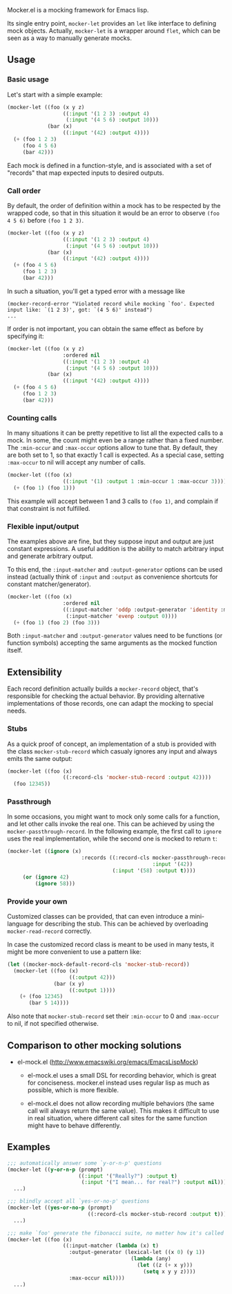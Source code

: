Mocker.el is a mocking framework for Emacs lisp.

Its single entry point, `mocker-let` provides an `let` like interface to
defining mock objects. Actually, `mocker-let` is a wrapper around `flet`, which
can be seen as a way to manually generate mocks.

## Usage

### Basic usage

Let's start with a simple example:

```lisp
(mocker-let ((foo (x y z)
                  ((:input '(1 2 3) :output 4)
                   (:input '(4 5 6) :output 10)))
             (bar (x)
                  ((:input '(42) :output 4))))
  (+ (foo 1 2 3)
     (foo 4 5 6)
     (bar 42)))
```

Each mock is defined in a function-style, and is associated with a set of
"records" that map expected inputs to desired outputs.

### Call order

By default, the order of definition within a mock has to be respected by the
wrapped code, so that in this situation it would be an error to observe `(foo
4 5 6)` before `(foo 1 2 3)`.

```lisp
(mocker-let ((foo (x y z)
                  ((:input '(1 2 3) :output 4)
                   (:input '(4 5 6) :output 10)))
             (bar (x)
                  ((:input '(42) :output 4))))
  (+ (foo 4 5 6)
     (foo 1 2 3)
     (bar 42)))
```

In such a situation, you'll get a typed error with a message like
```
(mocker-record-error "Violated record while mocking `foo'. Expected input like: `(1 2 3)', got: `(4 5 6)' instead")
...
```

If order is not important, you can obtain the same effect as before by
specifying it:

```lisp
(mocker-let ((foo (x y z)
                  :ordered nil
                  ((:input '(1 2 3) :output 4)
                   (:input '(4 5 6) :output 10)))
             (bar (x)
                  ((:input '(42) :output 4))))
  (+ (foo 4 5 6)
     (foo 1 2 3)
     (bar 42)))
```

### Counting calls

In many situations it can be pretty repetitive to list all the expected calls
to a mock. In some, the count might even be a range rather than a fixed number.
The `:min-occur` and `:max-occur` options allow to tune that. By default, they
are both set to 1, so that exactly 1 call is expected. As a special case,
setting `:max-occur` to nil will accept any number of calls.

```lisp
(mocker-let ((foo (x)
                  ((:input '(1) :output 1 :min-occur 1 :max-occur 3))))
  (+ (foo 1) (foo 1)))
```

This example will accept between 1 and 3 calls to `(foo 1)`, and complain if
that constraint is not fulfilled.

### Flexible input/output

The examples above are fine, but they suppose input and output are just
constant expressions. A useful addition is the ability to match arbitrary input
and generate arbitrary output.

To this end, the `:input-matcher` and `:output-generator` options can be used
instead (actually think of `:input` and `:output` as convenience shortcuts for
constant matcher/generator).

```lisp
(mocker-let ((foo (x)
                  :ordered nil
                  ((:input-matcher 'oddp :output-generator 'identity :max-occur 2)
                   (:input-matcher 'evenp :output 0))))
  (+ (foo 1) (foo 2) (foo 3)))
```

Both `:input-matcher` and `:output-generator` values need to be functions (or
function symbols) accepting the same arguments as the mocked function itself.

## Extensibility

Each record definition actually builds a `mocker-record` object, that's
responsible for checking the actual behavior. By providing alternative
implementations of those records, one can adapt the mocking to special needs.

### Stubs

As a quick proof of concept, an implementation of a stub is provided with the
class `mocker-stub-record` which casualy ignores any input and always emits the
same output:

```lisp
(mocker-let ((foo (x)
                  ((:record-cls 'mocker-stub-record :output 42))))
  (foo 12345))
```

### Passthrough

In some occasions, you might want to mock only some calls for a function, and
let other calls invoke the real one. This can be achieved by using the
`mocker-passthrough-record`. In the following example, the first call to
`ignore` uses the real implementation, while the second one is mocked to return
`t`:

```lisp
(mocker-let ((ignore (x)
                        :records ((:record-cls mocker-passthrough-record
                                               :input '(42))
                                  (:input '(58) :output t))))
     (or (ignore 42)
         (ignore 58)))
```

### Provide your own

Customized classes can be provided, that can even introduce a mini-language for
describing the stub. This can be achieved by overloading
`mocker-read-record` correctly.

In case the customized record class is meant to be used in many tests, it might
be more convenient to use a pattern like:

```lisp
(let ((mocker-mock-default-record-cls 'mocker-stub-record))
  (mocker-let ((foo (x)
                    ((:output 42)))
               (bar (x y)
                    ((:output 1))))
    (+ (foo 12345)
       (bar 5 14))))
```

Also note that `mocker-stub-record` set their `:min-occur` to 0 and
`:max-occur` to nil, if not specified otherwise.

## Comparison to other mocking solutions

* el-mock.el (http://www.emacswiki.org/emacs/EmacsLispMock)

  * el-mock.el uses a small DSL for recording behavior, which is great for
    conciseness. mocker.el instead uses regular lisp as much as possible, which
    is more flexible.

  * el-mock.el does not allow recording multiple behaviors (the same call will
    always return the same value). This makes it difficult to use in real
    situation, where different call sites for the same function might have to
    behave differently.

## Examples

```lisp
;;; automatically answer some `y-or-n-p' questions
(mocker-let ((y-or-n-p (prompt)
                       ((:input '("Really?") :output t)
                        (:input '("I mean... for real?") :output nil))))
  ...)
```

```lisp
;;; blindly accept all `yes-or-no-p' questions
(mocker-let ((yes-or-no-p (prompt)
                          ((:record-cls mocker-stub-record :output t))))
  ...)
```

```lisp
;;; make `foo' generate the fibonacci suite, no matter how it's called
(mocker-let ((foo (x)
                  ((:input-matcher (lambda (x) t)
                    :output-generator (lexical-let ((x 0) (y 1))
                                        (lambda (any)
                                          (let ((z (+ x y)))
                                            (setq x y y z))))
                    :max-occur nil))))
  ...)
```
